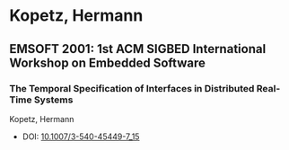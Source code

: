 # Kopetz, Hermann

## EMSOFT 2001: 1st ACM SIGBED International Workshop on Embedded Software

### The Temporal Specification of Interfaces in Distributed Real-Time Systems
Kopetz, Hermann
* DOI: [10.1007/3-540-45449-7_15](https://doi.org/10.1007/3-540-45449-7_15)

